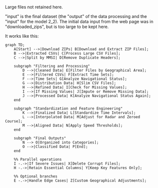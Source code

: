 Large files not retained here.

"input" is the final dataset (the "output" of the data processing and the "input" for the model 2_2). The initial data input from the web page was in "downloaded_zips", but is too large to be kept here.

It works like this:
```mermaid
graph TD;
    A[Start] -->|Download ZIPs| B[Download and Extract ZIP Files];
    B -->|Extracted CSVs| C[Process Large CSV Files];
    C -->|Split by MMSI| D[Remove Duplicate Headers];

    subgraph "Filtering and Processing"
        D -->|Cleaned Data| E[Filter Files by Geographical Area];
        E -->|Filtered CSVs| F[Extract Time Sets];
        F -->|Time Sets| G[Analyze Navigational Status];
        G -->|Distribution Data| H[Slim CSV Files];
        H -->|Refined Data| I[Check for Missing Values];
        I -->|If Missing Values| J[Impute or Remove Missing Data];
        J -->|Processed Data| K[Analyze Navigational Status Again];
    end

    subgraph "Standardization and Feature Engineering"
        K -->|Finalized Data| L[Standardize Time Intervals];
        L -->|Interpolated Data| M[Adjust for Radar and Zeroed Course];
        M -->|Aligned Data| N[Apply Speed Thresholds];
    end

    subgraph "Final Outputs"
        N --> O[Organized into Categories];
        O -->|Classified Data| P[End];
    end

    %% Parallel operations
    I -.->|If Severe Issues| X[Delete Corrupt Files];
    H -.->|Retain Essential Columns| Y[Keep Key Features Only];

    %% Optional branches
    E -.->|Handle Edge Cases| Z[Custom Geographical Adjustments];